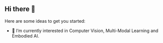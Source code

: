 ## Hi there 👋


Here are some ideas to get you started:

- 🔭 I’m currently interested in Computer Vision, Multi-Modal Learning and Embodied AI.
